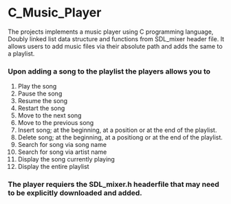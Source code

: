 # C_Music_Player
The projects implements a music player using C programming language, Doubly linked list data structure and functions from SDL_mixer header file. It allows users to add music files via their absolute path and adds the same to a playlist. 
### Upon adding a song to the playlist the players allows you to
1. Play the song
2. Pause the song
3. Resume the song
4. Restart the song
5. Move to the next song
6. Move to the previous song
7. Insert song; at the beginning, at a position or at the end of the playlist. 
8. Delete song; at the beginning, at a positiong or at the end of the playlist. 
9. Search for song via song name
10. Search for song via artist name
12. Display the song currently playing
13. Display the entire playlist

### The player requiers the SDL_mixer.h headerfile that may need to be explicitly downloaded and added. 

